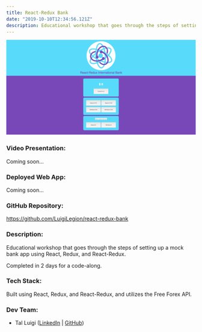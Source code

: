 ```yaml
---
title: React-Redux Bank
date: "2019-10-10T12:34:56.121Z"
description: Educational workshop that goes through the steps of setting up a mock bank app using React, Redux, and React-Redux.
---
```


![React-Redux Bank Screenshot](./react_redux_bank.png)

### Video Presentation:

Coming soon...

### Deployed Web App:

Coming soon...

### GitHub Repository:

https://github.com/LuigiLegion/react-redux-bank

### Description:

Educational workshop that goes through the steps of setting up a mock bank app using React, Redux, and React-Redux.

Completed in 2 days for a code-along.

### Tech Stack:

Built using React, Redux, and React-Redux, and utilizes the Free Forex API.

### Dev Team:

- Tal Luigi ([LinkedIn](https://www.linkedin.com/in/talluigi) | [GitHub](https://github.com/luigilegion))
